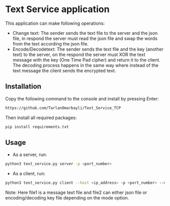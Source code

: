 # Text Service application

This application can make following operations:
- Change text: The sender sends the text file to the server and the json file, in respond the server must read the json file and swap the words from the text according the json file.
- Encode/Decodetext: The sender sends the text file and the key (another text) to the server, on the respond the server must XOR the text message with the key (One Time Pad cipher) and return it to the client. The decoding process happens in the same way where instead of the text message the client sends the encrypted text.

## Installation
Copy the following command to the console and install by pressing Enter:
```bash
https://github.com/TarlanOmarbayli/Text_Service_TCP
```
Then install all required packages:
```bash 
pip install requirements.txt
```

## Usage
- As a server, run:
```bash
python3 text_service.py server -p <port_number>
```
- As a client, run:
```bash
python3 text_service.py client --host <ip_address> -p <port_number> --mode <mode> --file1 <file_path> --file2 <file_path>
```
Note: Here file1 is a message text file and file2 can either json file or encoding/decoding key file depending on the mode option.
